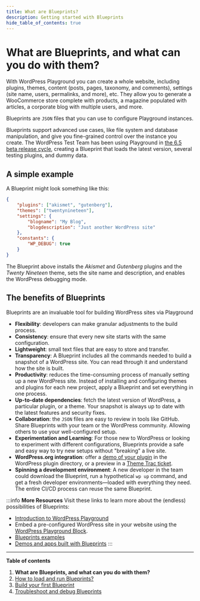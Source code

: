 ```yaml
---
title: What are Blueprints?
description: Getting started with Blueprints
hide_table_of_contents: true
---
```


# What are Blueprints, and what can you do with them?

With WordPress Playground you can create a whole website, including plugins, themes, content (posts, pages, taxonomy, and comments), settings (site name, users, permalinks, and more), etc. They allow you to generate a WooCommerce store complete with products, a magazine populated with articles, a corporate blog with multiple users, and more.

Blueprints are `JSON` files that you can use to configure Playground instances.

Blueprints support advanced use cases, like file system and database manipulation, and give you fine-grained control over the instance you create. The WordPress Test Team has been using Playground in [the 6.5 beta release cycle](https://wordpress.org/news/2024/03/wordpress-6-5-release-candidate-2/), creating a Blueprint that loads the latest version, several testing plugins, and dummy data.

## A simple example

A Blueprint might look something like this:

```json
{
	"plugins": ["akismet", "gutenberg"],
	"themes": ["twentynineteen"],
	"settings": {
		"blogname": "My Blog",
		"blogdescription": "Just another WordPress site"
	},
	"constants": {
		"WP_DEBUG": true
	}
}
```

The Blueprint above installs the _Akismet_ and _Gutenberg_ plugins and the _Twenty Nineteen_ theme, sets the site name and description, and enables the WordPress debugging mode.

## The benefits of Blueprints

Blueprints are an invaluable tool for building WordPress sites via Playground

-   **Flexibility**: developers can make granular adjustments to the build process.
-   **Consistency**: ensure that every new site starts with the same configuration.
-   **Lightweight**: small text files that are easy to store and transfer.
-   **Transparency**: A Blueprint includes all the commands needed to build a snapshot of a WordPress site. You can read through it and understand how the site is built.
-   **Productivity**: reduces the time-consuming process of manually setting up a new WordPress site. Instead of installing and configuring themes and plugins for each new project, apply a Blueprint and set everything in one process.
-   **Up-to-date dependencies**: fetch the latest version of WordPress, a particular plugin, or a theme. Your snapshot is always up to date with the latest features and security fixes.
-   **Collaboration**: the `JSON` files are easy to review in tools like GitHub. Share Blueprints with your team or the WordPress community. Allowing others to use your well-configured setup.
-   **Experimentation and Learning**: For those new to WordPress or looking to experiment with different configurations, Blueprints provide a safe and easy way to try new setups without "breaking" a live site.
-   **WordPress.org integration**: offer a [demo of your plugin](https://developer.wordpress.org/plugins/wordpress-org/previews-and-blueprints/) in the WordPress plugin directory, or a preview in a [Theme Trac ticket](https://meta.trac.wordpress.org/ticket/7382).
-   **Spinning a development environment**: A new developer in the team could download the Blueprint, run a hypothetical `wp up` command, and get a fresh developer environments—loaded with everything they need. The entire CI/CD process can reuse the same Blueprint.

:::info
**More Resources**
Visit these links to learn more about the (endless) possibilities of Blueprints:

-   [Introduction to WordPress Playground](https://developer.wordpress.org/news/2024/04/05/introduction-to-playground-running-wordpress-in-the-browser/)
-   Embed a pre-configured WordPress site in your website using the [WordPress Playground Block](https://wordpress.org/plugins/interactive-code-block/).
-   [Blueprints examples](https://wordpress.github.io/wordpress-playground/blueprints-api/examples)
-   [Demos and apps built with Blueprints](https://wordpress.github.io/wordpress-playground/links-and-resources#apps-built-with-wordpress-playground)
    :::

---

**Table of contents**

1. **What are Blueprints, and what can you do with them?**
2. [How to load and run Blueprints?](./02-how-to-load-run-blueprints.md)
3. [Build your first Blueprint](./03-build-your-first-blueprint.md)
4. [Troubleshoot and debug Blueprints](./04-troubleshoot-debug-blueprints.md)
